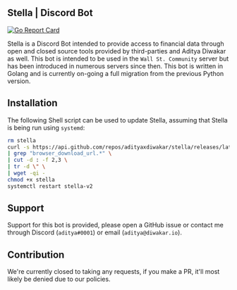Stella | Discord Bot
----
[![Go Report Card](https://goreportcard.com/badge/github.com/adityaxdiwakar/stella?style=flat-square)](https://goreportcard.com/report/github.com/adityaxdiwakar/stella)

Stella is a Discord Bot intended to provide access to financial data through open and closed source tools provided by third-parties and Aditya Diwakar as well. This bot is intended to be used in the ``Wall St. Community`` server but has been introduced in numerous servers since then. This bot is written in Golang and is currently on-going a full migration from the previous Python version.

## Installation
The following Shell script can be used to update Stella, assuming that Stella is being run using ``systemd``:
```sh
rm stella
curl -s https://api.github.com/repos/adityaxdiwakar/stella/releases/latest \
| grep "browser_download_url.*" \
| cut -d : -f 2,3 \
| tr -d \" \
| wget -qi -
chmod +x stella
systemctl restart stella-v2
```

## Support

Support for this bot is provided, please open a GitHub issue or contact me through Discord (``aditya#0001``) or email (``aditya@diwakar.io``).

## Contribution

We're currently closed to taking any requests, if you make a PR, it'll most likely be denied due to our policies.

